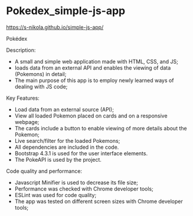 # Pokedex_simple-js-app
https://s-nikola.github.io/simple-js-app/

Pokédex

Description:

- A small and simple web application made with HTML, CSS, and JS;
- Ioads data from an external API and enables the viewing of data (Pokemons) in detail;
- The main purpose of this app is to employ newly learned ways of dealing with JS code;

Key Features:

- Load data from an external source (API);
- View all loaded Pokemon placed on cards and on a responsive webpage;
- The cards include a button to enable viewing of more details about the Pokemon;
- Live search/filter for the loaded Pokemons;
- All dependencies are included in the code.
- Bootstrap 4.3.1 is used for the user interface elements.
- The PokeAPI is used by the project.

Code quality and performance:

- Javascript Minifier is used to decrease its file size;
- Performance was checked with Chrome developer tools;
- ESLint was used for code quality;
- The app was tested on different screen sizes with Chrome developer tools;
